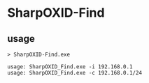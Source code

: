 # SharpOXID-Find



## usage
```
> SharpOXID-Find.exe

usage: SharpOXID_Find.exe -i 192.168.0.1
usage: SharpOXID_Find.exe -c 192.168.0.1/24
```

